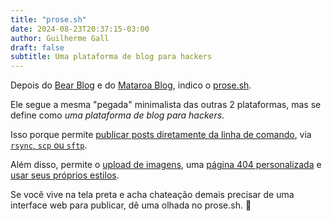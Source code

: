 ```yaml
---
title: "prose.sh"
date: 2024-08-23T20:37:15-03:00
author: Guilherme Gall
draft: false
subtitle: Uma plataforma de blog para hackers
---
```

Depois do [Bear Blog](https://bearblog.dev/) e do [Mataroa Blog](https://mataroa.blog/), indico o [prose.sh](https://pico.sh/prose).

Ele segue a mesma "pegada" minimalista das outras 2 plataformas, mas se define como *uma plataforma de blog para hackers*.

Isso porque permite [publicar posts diretamente da linha de comando](https://pico.sh/prose#publish-your-posts-with-one-command), via [`rsync`, `scp` ou `sftp`](https://pico.sh/file-uploads).

Além disso, permite o [upload de imagens](https://pico.sh/prose#upload-images-for-your-blog), uma [página 404 personalizada](https://pico.sh/prose#how-can-i-change-the-default-404-page) e [usar seus próprios estilos](https://pico.sh/prose#how-can-i-change-the-theme-of-my-blog).

Se você vive na tela preta e acha chateação demais precisar de uma interface web para publicar, dê uma olhada no prose.sh. 🙂
